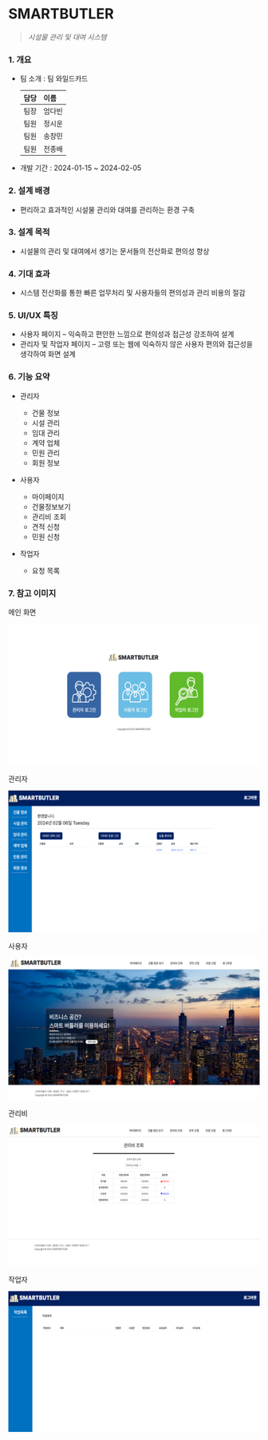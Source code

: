 
# SMARTBUTLER
>*시설물 관리 및 대여 시스템*

### 1. 개요

-  팀 소개 : 팀 와일드카드

      | 담당        | 이름        |
      | ----------- | ----------- |
      | 팀장        | 엄다빈      |
      | 팀원        | 정시운      |
      | 팀원        | 송창민      |
      | 팀원        | 전종배      |

- 개발 기간 : 2024-01-15 ~ 2024-02-05


### 2. 설계 배경

- 편리하고 효과적인 시설물 관리와 대여를 관리하는 환경 구축

### 3. 설계 목적  
- 시설물의 관리 및 대여에서 생기는 문서들의 전산화로 편의성 향상

### 4. 기대 효과  
- 시스템 전산화를 통한 빠른 업무처리 및 사용자들의 편의성과 관리 비용의 절감

### 5. UI/UX 특징
- 사용자 페이지 – 익숙하고 편안한 느낌으로 편의성과 접근성 강조하여 설계
- 관리자 및 작업자 페이지 – 고령 또는 웹에 익숙하지 않은 사용자 편의와 접근성을 생각하여 화면 설계 

### 6. 기능 요약
- 관리자
  - 건물 정보
  - 시설 관리
  - 임대 관리
  - 계약 업체
  - 민원 관리
  - 회원 정보

- 사용자
  - 마이페이지
  - 건물정보보기
  - 관리비 조회
  - 견적 신청
  - 민원 신청

- 작업자
  - 요청 목록

### 7. 참고 이미지
  메인 화면

  ![alt text](img/4.png)

  관리자

  ![alt text](img/3.png)

  사용자

  ![alt text](img/1.png)

  관리비

  ![alt text](img/5.png)

  작업자

  ![alt text](img/2.png)